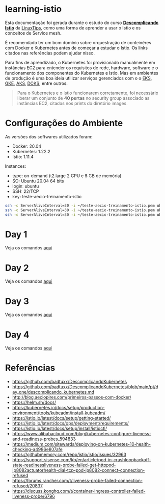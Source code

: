# learning-istio

Esta documentação foi gerada durante o estudo do curso **[Descomplicando Istio](https://www.linuxtips.io/products/descomplicando-o-istio)** da [LinuxTips](https://www.linuxtips.io), como uma forma de aprender a usar o Istio e os conceitos de Service mesh.

É recomendado ter um bom domínio sobre orquestração de conteinêres com Docker e Kubernetes antes de começar a estudar o Istio. Os links citados nas referências podem ajudar nisso.

Para fins de aprendizado, o Kubernetes foi provisionado manualmente em instâncias EC2 para entender os requisitos de rede, hardware, software e o funcionamento dos componentes do Kubernetes e Istio. Mas em ambientes de produção é uma boa ideia utilizar serviços gerenciados com o o [EKS](https://aws.amazon.com/eks), [GKE](https://cloud.google.com/kubernetes-engine), [AKS](https://azure.microsoft.com/en-us/free/kubernetes-service), [DOKS](https://www.digitalocean.com/products/kubernetes/), entre outros.

> Para o Kubernetes e o Istio funcionarem corretamente, foi necessário liberar um conjunto de **40 portas** no security group associado as instâncias EC2, citados nos prints do diretório images.

# Configurações do Ambiente

As versões dos softwares utilizados foram:

* Docker: 20.04
* Kubernetes: 1.22.2
* Istio: 1.11.4

Instances:

* type: on-demand (t2.large 2 CPU e 8 GB de memória)
* SO: Ubuntu 20.04 64 bits
* login: ubuntu
* SSH: 22/TCP
* key: teste-aecio-treinamento-istio

```bash
ssh -o ServerAliveInterval=30 -i ~/teste-aecio-treinamento-istio.pem ubuntu@master
ssh -o ServerAliveInterval=30 -i ~/teste-aecio-treinamento-istio.pem ubuntu@worker1
ssh -o ServerAliveInterval=30 -i ~/teste-aecio-treinamento-istio.pem ubuntu@worker2
```

# Day 1

Veja os comandos [aqui](day1.md)

# Day 2

Veja os comandos [aqui](day2.md)

# Day 3

Veja os comandos [aqui](day3.md)

# Day 4

Veja os comandos [aqui](day4.md)

# Referências

* https://github.com/badtuxx/DescomplicandoKubernetes
* https://github.com/badtuxx/DescomplicandoKubernetes/blob/main/pt/day_one/descomplicando_kubernetes.md
* http://blog.aeciopires.com/primeiros-passos-com-docker/
* https://helm.sh/docs/
* https://kubernetes.io/docs/setup/production-environment/tools/kubeadm/install-kubeadm/
* https://istio.io/latest/docs/setup/getting-started/
* https://istio.io/latest/docs/ops/deployment/requirements/
* https://istio.io/latest/docs/setup/install/istioctl/
* https://www.alibabacloud.com/blog/kubernetes-configure-liveness-and-readiness-probes_594833 
* https://medium.com/sitewards/deploying-on-kubernetes-10-health-checking-a4986e807afe 
* https://githubmemory.com/repo/istio/istio/issues/32963 
* https://support.sisense.com/kb/en/article/pod-in-crashloopbackoff-state-readinessliveness-probe-failed-get-httppod-ip8082actuatorhealth-dial-tcp-pod-ip8082-connect-connection-refused 
* https://forums.rancher.com/t/liveness-probe-failed-connection-refused/20837 
* https://discuss.konghq.com/t/container-ingress-controller-failed-liveness-probe/6796  
